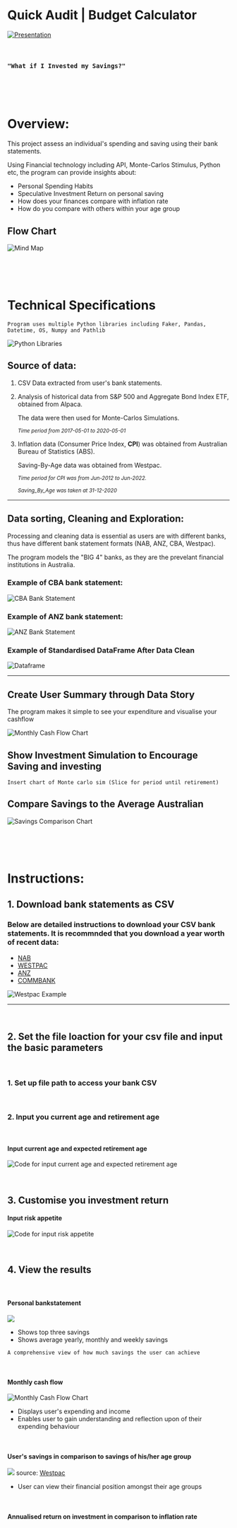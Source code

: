 # Quick Audit | Budget Calculator 


[![Presentation](Resources/Avengers%20Financial%20Presentation%20.gif)](https://www.canva.com/design/DAFI0GPv8Zc/yj4s6g1oZY8tkdylaFZh8A/view?utm_content=DAFI0GPv8Zc&utm_campaign=designshare&utm_medium=link2&utm_source=sharebutton)



<br>


### `"What if I Invested my Savings?"`

<br>


<br>


<br>


# Overview: 

This project assess an individual's spending and saving using their bank statements. 

Using Financial technology including API, Monte-Carlos Stimulus, Python etc, the program can provide insights about:

- Personal Spending Habits
- Speculative Investment Return on personal saving 
- How does your finances compare with inflation rate 
- How do you compare with others within your age group



## Flow Chart

![Mind Map](./Resources/Mindmap.drawio.png)


<br>

<br>

<br>




# Technical Specifications

`Program uses multiple Python libraries including Faker, Pandas, Datetime, OS, Numpy and Pathlib `

![Python Libraries](./Resources/libraries.PNG)

## Source of data: 

1. CSV Data extracted from user's bank statements. 

2. Analysis of historical data from S&P 500 and Aggregate Bond Index ETF,  obtained from Alpaca. 

    The data were then used for Monte-Carlos Simulations. 

    <sub>_Time period from 2017-05-01 to 2020-05-01_</sub>

3. Inflation data (Consumer Price Index, **CPI**) was obtained from Australian Bureau of Statistics (ABS). 

    Saving-By-Age data was obtained from Westpac. 

    <sub>_Time period for CPI was from Jun-2012 to Jun-2022._</sub>

    <sub>_Saving_By_Age was taken at 31-12-2020_</sub>



---


## Data sorting, Cleaning and Exploration: 

Processing and cleaning data is essential as users are with different banks, thus have different bank statement formats (NAB, ANZ, CBA, Westpac). 

The program models the "BIG 4" banks, as they are the prevelant financial institutions in Australia.

### Example of CBA bank statement: 
![CBA Bank Statement](./Resources/Example_CBA_statements.png)



### Example of ANZ bank statement: 
![ANZ Bank Statement](./Resources/Example_ANZ_statements.png)


### Example of Standardised DataFrame After Data Clean

![Dataframe](./Resources/bank_dataframe.png)



---


## Create User Summary through Data Story

The program makes it simple to see your expenditure and visualise your cashflow

![Monthly Cash Flow Chart](./Resources/monthly_cashflow_chart.png)


## Show Investment Simulation to Encourage Saving and investing

`Insert chart of Monte carlo sim (Slice for period until retirement)`

## Compare Savings to the Average Australian

![Savings Comparison Chart](./Resources/savings_comparison_chart.png)



<br>


<br>

<br>




# Instructions:

## 1. Download bank statements as CSV

### Below are detailed instructions to download your CSV bank statements. It is recommnded that you download a year worth of recent data:

- [NAB](https://www.nab.com.au/personal/customer-support/using-online-banking-tools-to-make-tax-time-easier)
- [WESTPAC](https://www.westpac.com.au/business-banking/online-banking/support-faqs/export-detailed-transaction-history/)
- [ANZ](https://help.anz.co.nz/app/answers/detail/a_id/767/~/exporting-transaction-history)
- [COMMBANK](https://www.commbank.com.au/business/online-business-services/commbiz/faqs/how-to-export-transactions.html)

![Westpac Example](Resources/Westpac_Example.gif)

---

<br> 

## 2. Set the file loaction for your csv file and input the basic parameters

<br>

 ### 1. Set up file path to access your bank CSV 


<br>



### 2. Input you current age and retirement age




<br>

#### Input current age and expected retirement age
![Code for input current age and expected retirement age](./Resources/Age_and_retirement_age_input.png) 

<br>





## 3. Customise you investment return 



#### Input risk appetite
![Code for input risk appetite](./Resources/risk_appetite_input.png)

<br>


## 4. View the results 

<br>

#### Personal bankstatement
![](./Resources/Personal_saving_results_from_bankstatement%20.png)

- Shows top three savings
- Shows average yearly, monthly and weekly savings

`A comprehensive view of how much savings the user can achieve` 

<br>

#### Monthly cash flow

![Monthly Cash Flow Chart](./Resources/monthly_cashflow_chart.png)

- Displays user's expending and income 
- Enables user to gain understanding and reflection upon of their expending behaviour 


<br>

#### User's savings in comparison to savings of his/her age group
![](./Resources/User_data_compare_to_saving_by_agegroup.png)
source: [Westpac](https://www.westpac.com.au/personal-banking/solutions/budgeting-and-savings/savings/savings-by-age/)

- User can view their financial position amongst their age groups 

<br>


#### Annualised return on investment in comparison to inflation rate 



